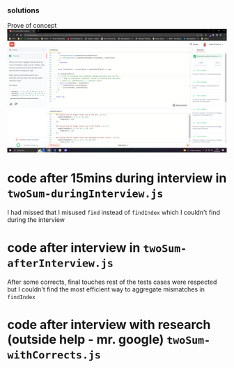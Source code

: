 ### solutions

Prove of concept
![Solution](./result-screen.png)

# code after 15mins during interview in `twoSum-duringInterview.js`

I had missed that I misused `find` instead of `findIndex` which I couldn't find during the interview

# code after interview in `twoSum-afterInterview.js`

After some corrects, final touches rest of the tests cases were respected but I couldn't find the most efficient way to aggregate mismatches in `findIndex`

# code after interview with research (outside help - mr. google) `twoSum-withCorrects.js`
